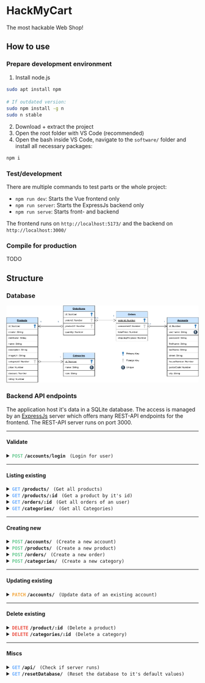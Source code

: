 # HackMyCart

The most hackable Web Shop!

## How to use

### Prepare development environment

1. Install node.js

```bash
sudo apt install npm

# If outdated version:
sudo npm install -g n
sudo n stable
```

2. Download + extract the project
3. Open the root folder with VS Code (recommended)
4. Open the bash inside VS Code, navigate to the `software/` folder and install all necessary packages:

```bash
npm i
```

### Test/development

There are multiple commands to test parts or the whole project:

- `npm run dev`: Starts the Vue frontend only
- `npm run server`: Starts the ExpressJs backend only
- `npm run serve`: Starts front- and backend

The frontend runs on `http://localhost:5173/` and the backend on `http://localhost:3000/`

### Compile for production

TODO

## Structure

### Database
![database-erm](misc/images/database.png)


### Backend API endpoints

The application host it's data in a SQLite database. The access is managed by an [ExpressJs](https://expressjs.com/) server which offers many REST-API endpoints for the frontend. The REST-API server runs on port 3000.

---

#### Validate

<details>
<summary><code><span style="color:#69CA92"><b>POST</b></span></code> <code><b>/accounts/login</b></code> <code> (Login for user)</code></summary>

##### Parameters
> | name | type | data type | description |
> | --- | --- | --- | --- |
> | username |  required | string   | Username of the account  |
> | password |  required | string   | Password of the account  |

##### Responses
> | http code | content-type | response |
> | :---: | --- | --- |
> | `200` | `application/json` | `AccountObject` + `Addresses`, `Payments`, `AccountRole`  |
> | `400` | `application/json` | `{code: 400, message: "Bad Request"}` |
> | `401` | `application/json` | `{code: 401, message: "Unauthorized"}` |
</details>

---

#### Listing existing

<details>
<summary><code><span style="color:#70AFFD"><b>GET</b></span></code> <code><b>/products/</b></code> <code> (Get all products)</code>
</summary>

##### Parameters
> None

##### Responses
> | http code | content-type | response |
> | :---: | --- | --- |
> | `200` | `application/json` | `Array<ProductModel>` + `Category`, `Brand`  |
</details>

<details>
<summary><code><span style="color:#70AFFD"><b>GET</b></span></code> <code><b>/products/:id</b></code> <code> (Get a product by it's id)</code>
</summary>

##### Parameters
> | name | type | data type | description |
> | :---: | --- | --- | --- |
> | `id` |  required | string   | ID of product in the database  |

##### Responses
> | http code | content-type | response |
> | :---: | --- | --- |
> | `200` | `application/json` | `ProductModel` + `Category`, `Brand`  |
</details>

<details>
<summary><code><span style="color:#70AFFD"><b>GET</b></span></code> <code><b>/orders/:id</b></code> <code> (Get all orders of an user)</code>
</summary>

##### Parameters
> | name | type | data type | description |
> | --- | --- | --- | --- |
> | `id` |  required | string   | ID of userAccount in the database  |

##### Responses
> | http code | content-type | response |
> | :---: | --- | --- |
> | `200` | `application/json` | `ProductModel` + `Order`, `OrderItem`, `Product`  |
</details>

<details>
<summary><code><span style="color:#70AFFD"><b>GET</b></span></code> <code><b>/categories/</b></code> <code> (Get all Categories)</code>
</summary>

##### Parameters
> None

##### Responses
> | http code | content-type | response |
> | :---: | --- | --- |
> | `200` | `application/json` | `Array<Categories>` |
</details>

---

#### Creating new

<details>
<summary><code><span style="color:#69CA92"><b>POST</b></span></code> <code><b>/accounts/</b></code> <code> (Create a new account)</code>
</summary>

##### Parameters
> | name | type | data type | description |
> | :---: | --- | --- | --- |
> | None |  required | object (JSON) | Model of an Account |

##### Responses
> | http code | content-type | response |
> | :---: | --- | --- |
> | `201` | `application/json` | `AccountModel`  |
> | `400` | `application/json` | `{code: 400, message: "Username too short!"}` |
> | `400` | `application/json` | `{code: 400, message: "Password too short!"}` |
> | `409` | `application/json` | `{code: 409, message: "Username already in use"}` |
</details>


<details>
<summary><code><span style="color:#69CA92"><b>POST</b></span></code> <code><b>/products/</b></code> <code> (Create a new product)</code>
</summary>

##### Parameters
> | name | type | data type | description |
> | :---: | --- | --- | --- |
> | None |  required | object (JSON) | Model of a Product |

##### Responses
> | http code | content-type | response |
> | :---: | --- | --- |
> | `201` | `application/json` | `ProductModel`  |
> | `400` | `application/json` | `{code: 400, message: "..."}` |
</details>


<details>
<summary><code><span style="color:#69CA92"><b>POST</b></span></code> <code><b>/orders/</b></code> <code> (Create a new order)</code>
</summary>

##### Parameters
> | name | type | data type | description |
> | :---: | --- | --- | --- |
> | None |  required | object (JSON) | Model of an Order |

##### Responses
> | http code | content-type | response |
> | :---: | --- | --- |
> | `201` | `application/json` | `OrderModel`  |
</details>


<details>
<summary><code><span style="color:#69CA92"><b>POST</b></span></code> <code><b>/categories/</b></code> <code> (Create a new category)</code>
</summary>

##### Parameters
> | name | type | data type | description |
> | :---: | --- | --- | --- |
> | None |  required | object (JSON) | Model of a Category |

##### Responses
> | http code | content-type | response |
> | :---: | --- | --- |
> | `201` | `application/json` | `OrderModel`  |
> | `400` | `application/json` | `{code: 400, message: "..."}` |
</details>

---

#### Updating existing

<details>
<summary><code><span style="color:#F3A63D"><b>PATCH</b></span></code> <code><b>/accounts/</b></code> <code> (Update data of an existing account)</code>
</summary>

##### Parameters
> | name | type | data type | description |
> | :---: | --- | --- | --- |
> | None |  required | object (JSON) | Model of an Account |

##### Responses
> | http code | content-type | response |
> | :---: | --- | --- |
> | `200` | `application/json` | AccountModel  |
> | `400` | `application/json` | `{code: 400, message: "..."}` |
</details>

---

#### Delete existing

<details>
<summary><code><span style="color:#EB5246"><b>DELETE</b></span></code> <code><b>/product/:id</b></code> <code> (Delete a product)</code>
</summary>

##### Parameters
> | name | type | data type | description |
> | :---: | --- | --- | --- |
> | `id` |  required | string | ID of product in the database |

##### Responses
> | http code | content-type | response |
> | :---: | --- | --- |
> | `200` | `application/json` | `ProductModel`  |
> | `400` | `application/json` | `{code: 400, message: "..."}` |
</details>

<details>
<summary><code><span style="color:#EB5246"><b>DELETE</b></span></code> <code><b>/categories/:id</b></code> <code> (Delete a category)</code>
</summary>

##### Parameters
> | name | type | data type | description |
> | :---: | --- | --- | --- |
> | `id` |  required | string | ID of category in the database |

##### Responses
> | http code | content-type | response |
> | :---: | --- | --- |
> | `200` | `application/json` | `CategoryModel`  |
> | `400` | `application/json` | `{code: 400, message: "..."}` |
</details>

---

#### Miscs

<details>
<summary><code><span style="color:#70AFFD"><b>GET</b></span></code> <code><b>/api/</b></code> <code> (Check if server runs)</code>
</summary>

##### Parameters
> None

##### Responses
> | http code | content-type | response |
> | :---: | --- | --- |
> | `200` | None | None |
</details>

<details>
<summary><code><span style="color:#70AFFD"><b>GET</b></span></code> <code><b>/resetDatabase/</b></code> <code> (Reset the database to it's default values)</code>
</summary>

##### Parameters
> None

##### Responses
> | http code | content-type | response |
> | :---: | --- | --- |
> | `200` | None | None |
</details>